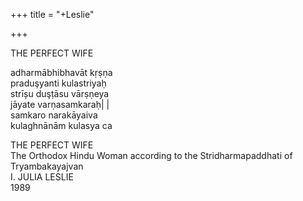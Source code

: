 +++
title = "+Leslie"

+++



THE PERFECT WIFE 

 
adharmābhibhavāt kṛṣṇa  
praduşyanti kulastriyaḥ  
strīșu duşṭāsu vārṣṇeya  
jāyate varṇasamkaraḥ| |  
samkaro narakāyaiva  
kulaghnānām kulasya ca

THE PERFECT WIFE  
The Orthodox Hindu Woman according to the Stridharmapaddhati of Tryambakayajvan   
I. JULIA LESLIE  
1989 

